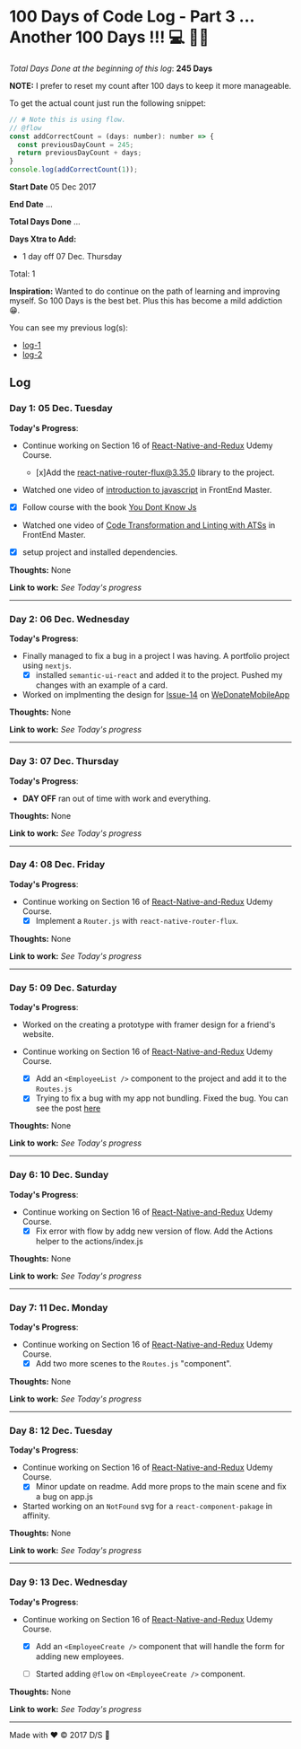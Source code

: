 # 100 Days of Code Log - Part 3 ... Another 100 Days !!! 💻 🕺🤖

*Total Days Done at the beginning of this log*: **245 Days**

**NOTE:** I prefer to reset my count after 100 days to keep it more manageable.

To get the actual count just run the following snippet: 

```js
// # Note this is using flow.
// @flow
const addCorrectCount = (days: number): number => {
  const previousDayCount = 245; 
  return previousDayCount + days;
}
console.log(addCorrectCount(1));
```

**Start Date** 05 Dec 2017

**End Date** ...

**Total Days Done**  ...

**Days Xtra to Add:**

  - 1 day off 07 Dec. Thursday

  Total: 1

**Inspiration:** Wanted to do continue on the path of learning and improving myself. So 100 Days is the best bet. Plus this has become a mild addiction 😁.

You can see my previous log(s): 
  -  [log-1](previous_logs/README_LOG_PT_1.md)
  -  [log-2](previous_logs/README_LOG_PT_2.md)


## Log

### Day 1: 05 Dec. Tuesday

**Today's Progress**: 

- Continue working on Section 16 of [React-Native-and-Redux](https://www.udemy.com/the-complete-react-native-and-redux-course/learn/v4/t/lecture/5738524.1?start=0) Udemy Course.
  - [x]Add the react-native-router-flux@3.35.0 library to the project.

- Watched one video of [introduction to javascript](https://frontendmasters.com/courses/javascript-basics/kyle-s-work) in FrontEnd Master.
 - [x] Follow course with the book [You Dont Know Js](https://github.com/getify/You-Dont-Know-JS/blob/master/up%20&%20going/README.md#you-dont-know-js-up--going)

- Watched one video of [Code Transformation and Linting with ATSs](https://frontendmasters.com/courses/linting-asts/introduction/) in FrontEnd Master.
 -  [x] setup project and installed dependencies.


**Thoughts:** None

**Link to work:** *See Today's progress*

<hr />


### Day 2: 06 Dec. Wednesday

**Today's Progress**: 

- Finally managed to fix a bug in a project I was having. A portfolio project using `nextjs`.
  - [x] installed `semantic-ui-react` and added it to the project. Pushed my changes with an example of a card.

- Worked on implmenting the design for [Issue-14](https://github.com/Kartikkh/WeDonateMobileApp/issues/14) on [WeDonateMobileApp](https://github.com/Kartikkh/WeDonateMobileApp/commit/8a0a109e2c3e20da982eeccb838bfa51c5dd5277)

**Thoughts:** None

**Link to work:** *See Today's progress*

<hr />

### Day 3: 07 Dec. Thursday

**Today's Progress**: 

- **DAY OFF** ran out of time with work and everything.

**Thoughts:** None

**Link to work:** *See Today's progress*

<hr />

### Day 4: 08 Dec. Friday

**Today's Progress**: 

- Continue working on Section 16 of [React-Native-and-Redux](https://www.udemy.com/the-complete-react-native-and-redux-course/learn/v4/t/lecture/5738524.1?start=0) Udemy Course.
  - [x] Implement a `Router.js`  with `react-native-router-flux`.

**Thoughts:** None

**Link to work:** *See Today's progress*

<hr />

### Day 5: 09 Dec. Saturday

**Today's Progress**: 

- Worked on the creating a prototype with framer design for a friend's website.

- Continue working on Section 16 of [React-Native-and-Redux](https://www.udemy.com/the-complete-react-native-and-redux-course/learn/v4/t/lecture/5738524.1?start=0) Udemy Course.
  - [x] Add an `<EmployeeList />` component to the project and add it to the `Routes.js`
  - [x] Trying to fix a bug with my app not bundling. Fixed the bug. You can see the post [here](https://github.com/facebook/react-native/issues/4968)

**Thoughts:** None

**Link to work:** *See Today's progress*

<hr />

### Day 6: 10 Dec. Sunday

**Today's Progress**: 

- Continue working on Section 16 of [React-Native-and-Redux](https://www.udemy.com/the-complete-react-native-and-redux-course/learn/v4/t/lecture/5738524.1?start=0) Udemy Course.
  - [x] Fix error with flow by addg new version of flow. Add the Actions  helper to the actions/index.js

**Thoughts:** None

**Link to work:** *See Today's progress*

<hr />

### Day 7: 11 Dec. Monday

**Today's Progress**: 

- Continue working on Section 16 of [React-Native-and-Redux](https://www.udemy.com/the-complete-react-native-and-redux-course/learn/v4/t/lecture/5738524.1?start=0) Udemy Course.
  - [x] Add two more scenes to the `Routes.js` "component".

**Thoughts:** None

**Link to work:** *See Today's progress*

<hr />

### Day 8: 12 Dec. Tuesday

**Today's Progress**:

- Continue working on Section 16 of [React-Native-and-Redux](https://www.udemy.com/the-complete-react-native-and-redux-course/learn/v4/t/lecture/5738524.1?start=0) Udemy Course.
  - [x] Minor update on readme. Add more props to the main scene and fix a bug on app.js

- Started working on an `NotFound` svg for a `react-component-pakage` in affinity.

**Thoughts:** None

**Link to work:** *See Today's progress*

<hr />

### Day 9: 13 Dec. Wednesday

**Today's Progress**:

- Continue working on Section 16 of [React-Native-and-Redux](https://www.udemy.com/the-complete-react-native-and-redux-course/learn/v4/t/lecture/5738524.1?start=0) Udemy Course.
  - [x] Add an `<EmployeeCreate />` component that will handle the form for adding new employees.
  - [ ] Started adding `@flow` on `<EmployeeCreate />` component.


**Thoughts:** None

**Link to work:** *See Today's progress*

<hr />

Made with ❤️ &copy; 2017 D/S 💯